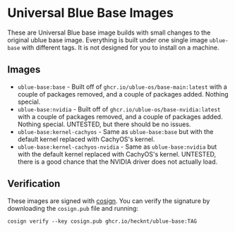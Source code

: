 # Universal Blue Base Images

These are Universal Blue base image builds with small changes to the original ublue base image. Everything is built under one single image `ublue-base` with different tags. It is not designed for you to install on a machine.

## Images

- `ublue-base:base` - Built off of `ghcr.io/ublue-os/base-main:latest` with a couple of packages removed, and a couple of packages added. Nothing special.
- `ublue-base:nvidia` - Built off of `ghcr.io/ublue-os/base-nvidia:latest` with a couple of packages removed, and a couple of packages added. Nothing special. UNTESTED, but there should be no issues.
- `ublue-base:kernel-cachyos` - Same as `ublue-base:base` but with the default kernel replaced with CachyOS's kernel.
- `ublue-base:kernel-cachyos-nvidia` - Same as `ublue-base:nvidia` but with the default kernel replaced with CachyOS's kernel. UNTESTED, there is a good chance that the NVIDIA driver does not actually load.

## Verification

These images are signed with [cosign](https://docs.sigstore.dev/cosign/overview/). You can verify the signature by downloading the `cosign.pub` file and running:

```
cosign verify --key cosign.pub ghcr.io/hecknt/ublue-base:TAG
```

